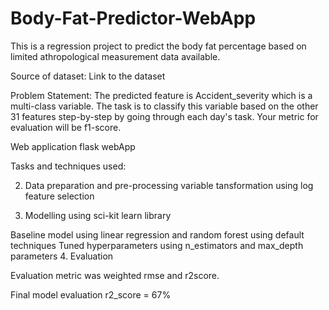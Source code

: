# Body-Fat-Predictor-WebApp



This is a regression project to predict the body fat percentage based on limited athropological measurement data available.



Source of dataset: Link to the dataset

Problem Statement: The predicted feature is Accident_severity which is a multi-class variable. The task is to classify this variable based on the other 31 features step-by-step by going through each day's task. Your metric for evaluation will be f1-score.

Web application
flask webApp

Tasks and techniques used:

2. Data preparation and pre-processing
variable tansformation using log
feature selection



3. Modelling using sci-kit learn library

Baseline model using linear regression and random forest using default techniques
Tuned hyperparameters using n_estimators and max_depth parameters
4. Evaluation

Evaluation metric was weighted rmse and r2score.

Final model evaluation r2_score = 67%
